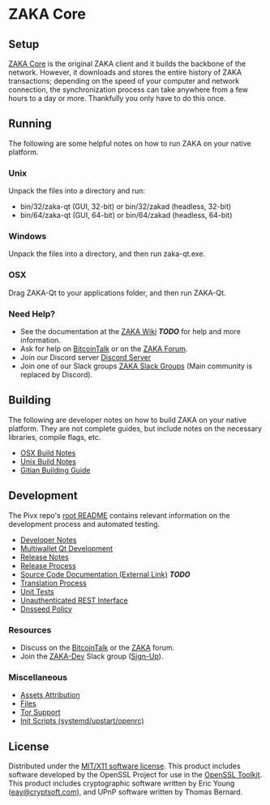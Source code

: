 ZAKA Core
=====================

Setup
---------------------
[ZAKA Core](http://zaka.org/wallet) is the original ZAKA client and it builds the backbone of the network. However, it downloads and stores the entire history of ZAKA transactions; depending on the speed of your computer and network connection, the synchronization process can take anywhere from a few hours to a day or more. Thankfully you only have to do this once.

Running
---------------------
The following are some helpful notes on how to run ZAKA on your native platform.

### Unix

Unpack the files into a directory and run:

- bin/32/zaka-qt (GUI, 32-bit) or bin/32/zakad (headless, 32-bit)
- bin/64/zaka-qt (GUI, 64-bit) or bin/64/zakad (headless, 64-bit)

### Windows

Unpack the files into a directory, and then run zaka-qt.exe.

### OSX

Drag ZAKA-Qt to your applications folder, and then run ZAKA-Qt.

### Need Help?

* See the documentation at the [ZAKA Wiki](https://en.bitcoin.it/wiki/Main_Page) ***TODO***
for help and more information.
* Ask for help on [BitcoinTalk](https://bitcointalk.org/index.php?topic=1262920.0) or on the [ZAKA Forum](http://forum.zaka.org/).
* Join our Discord server [Discord Server](https://discord.zaka.org)
* Join one of our Slack groups [ZAKA Slack Groups](https://zaka.org/slack-logins/) (Main community is replaced by Discord).

Building
---------------------
The following are developer notes on how to build ZAKA on your native platform. They are not complete guides, but include notes on the necessary libraries, compile flags, etc.

- [OSX Build Notes](build-osx.md)
- [Unix Build Notes](build-unix.md)
- [Gitian Building Guide](gitian-building.md)

Development
---------------------
The Pivx repo's [root README](https://github.com/ZAKA-Project/ZAKA/blob/master/README.md) contains relevant information on the development process and automated testing.

- [Developer Notes](developer-notes.md)
- [Multiwallet Qt Development](multiwallet-qt.md)
- [Release Notes](release-notes.md)
- [Release Process](release-process.md)
- [Source Code Documentation (External Link)](https://dev.visucore.com/bitcoin/doxygen/) ***TODO***
- [Translation Process](translation_process.md)
- [Unit Tests](unit-tests.md)
- [Unauthenticated REST Interface](REST-interface.md)
- [Dnsseed Policy](dnsseed-policy.md)

### Resources

* Discuss on the [BitcoinTalk](https://bitcointalk.org/index.php?topic=1262920.0) or the [ZAKA](http://forum.zaka.org/) forum.
* Join the [ZAKA-Dev](https://zaka-dev.slack.com/) Slack group ([Sign-Up](https://zaka-dev.herokuapp.com/)).

### Miscellaneous
- [Assets Attribution](assets-attribution.md)
- [Files](files.md)
- [Tor Support](tor.md)
- [Init Scripts (systemd/upstart/openrc)](init.md)

License
---------------------
Distributed under the [MIT/X11 software license](http://www.opensource.org/licenses/mit-license.php).
This product includes software developed by the OpenSSL Project for use in the [OpenSSL Toolkit](https://www.openssl.org/). This product includes
cryptographic software written by Eric Young ([eay@cryptsoft.com](mailto:eay@cryptsoft.com)), and UPnP software written by Thomas Bernard.
